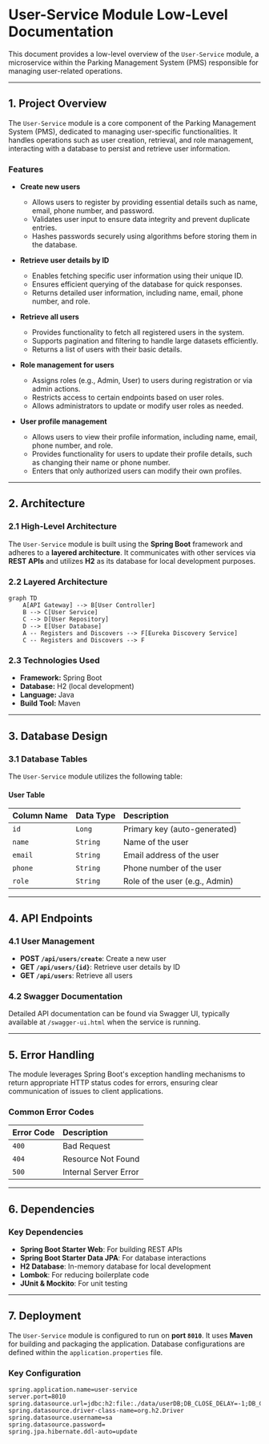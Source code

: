 # User-Service Module Low-Level Documentation

This document provides a low-level overview of the `User-Service` module, a microservice within the Parking Management System (PMS) responsible for managing user-related operations.

---

## 1. Project Overview

The `User-Service` module is a core component of the Parking Management System (PMS), dedicated to managing user-specific functionalities. It handles operations such as user creation, retrieval, and role management, interacting with a database to persist and retrieve user information.

### Features

* **Create new users**
    * Allows users to register by providing essential details such as name, email, phone number, and password.
    * Validates user input to ensure data integrity and prevent duplicate entries.
    * Hashes passwords securely using algorithms before storing them in the database.

* **Retrieve user details by ID**
    * Enables fetching specific user information using their unique ID.
    * Ensures efficient querying of the database for quick responses.
    * Returns detailed user information, including name, email, phone number, and role.

* **Retrieve all users**
    * Provides functionality to fetch all registered users in the system.
    * Supports pagination and filtering to handle large datasets efficiently.
    * Returns a list of users with their basic details.

* **Role management for users**
    * Assigns roles (e.g., Admin, User) to users during registration or via admin actions.
    * Restricts access to certain endpoints based on user roles.
    * Allows administrators to update or modify user roles as needed.

* **User profile management**
    * Allows users to view their profile information, including name, email, phone number, and role.
    * Provides functionality for users to update their profile details, such as changing their name or phone number.
    * Enters that only authorized users can modify their own profiles.

---

## 2. Architecture

### 2.1 High-Level Architecture

The `User-Service` module is built using the **Spring Boot** framework and adheres to a **layered architecture**. It communicates with other services via **REST APIs** and utilizes **H2** as its database for local development purposes.

### 2.2 Layered Architecture
```mermaid
graph TD
    A[API Gateway] --> B[User Controller]
    B --> C[User Service]
    C --> D[User Repository]
    D --> E[User Database]
    A -- Registers and Discovers --> F[Eureka Discovery Service]
    C -- Registers and Discovers --> F
```

### 2.3 Technologies Used

* **Framework:** Spring Boot
* **Database:** H2 (local development)
* **Language:** Java
* **Build Tool:** Maven

---

## 3. Database Design

### 3.1 Database Tables

The `User-Service` module utilizes the following table:

#### User Table

| Column Name | Data Type | Description |
| :---------- | :-------- | :----------------------------- |
| `id` | `Long` | Primary key (auto-generated) |
| `name` | `String` | Name of the user |
| `email` | `String` | Email address of the user |
| `phone` | `String` | Phone number of the user |
| `role` | `String` | Role of the user (e.g., Admin) |

---

## 4. API Endpoints

### 4.1 User Management

* **POST `/api/users/create`**: Create a new user
* **GET `/api/users/{id}`**: Retrieve user details by ID
* **GET `/api/users`**: Retrieve all users

### 4.2 Swagger Documentation

Detailed API documentation can be found via Swagger UI, typically available at `/swagger-ui.html` when the service is running.

---

## 5. Error Handling

The module leverages Spring Boot's exception handling mechanisms to return appropriate HTTP status codes for errors, ensuring clear communication of issues to client applications.

### Common Error Codes

| Error Code | Description |
| :--------- | :-------------------- |
| `400` | Bad Request |
| `404` | Resource Not Found |
| `500` | Internal Server Error |

---

## 6. Dependencies

### Key Dependencies

* **Spring Boot Starter Web**: For building REST APIs
* **Spring Boot Starter Data JPA**: For database interactions
* **H2 Database**: In-memory database for local development
* **Lombok**: For reducing boilerplate code
* **JUnit & Mockito**: For unit testing

---

## 7. Deployment

The `User-Service` module is configured to run on **port `8010`**. It uses **Maven** for building and packaging the application. Database configurations are defined within the `application.properties` file.

### Key Configuration

```properties
spring.application.name=user-service
server.port=8010
spring.datasource.url=jdbc:h2:file:./data/userDB;DB_CLOSE_DELAY=-1;DB_CLOSE_ON_EXIT=FALSE
spring.datasource.driver-class-name=org.h2.Driver
spring.datasource.username=sa
spring.datasource.password=
spring.jpa.hibernate.ddl-auto=update
